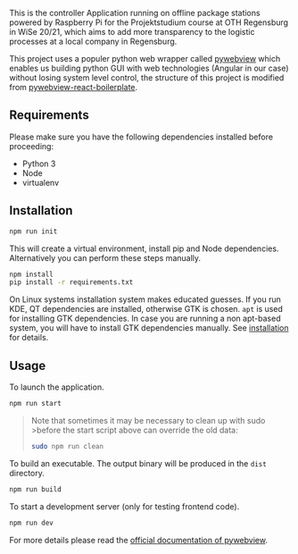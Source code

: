 This is the controller Application running on offline package stations powered by Raspberry Pi for the Projektstudium course at OTH Regensburg in WiSe 20/21, which aims to add more transparency to the logistic processes at a local company in Regensburg.

This project uses a populer python web wrapper called [pywebview](https://github.com/r0x0r/pywebview) which enables us building python GUI with web technologies (Angular in our case) without losing system level control, the structure of this project is modified from [pywebview-react-boilerplate](https://github.com/r0x0r/pywebview-react-boilerplate).

## Requirements
Please make sure you have the following dependencies installed before proceeding:
- Python 3
- Node
- virtualenv

## Installation

``` bash
npm run init
```

This will create a virtual environment, install pip and Node dependencies. Alternatively you can perform these steps manually.

``` bash
npm install
pip install -r requirements.txt
```

On Linux systems installation system makes educated guesses. If you run KDE, QT dependencies are installed, otherwise GTK is chosen. `apt` is used for installing GTK dependencies. In case you are running a non apt-based system, you will have to install GTK dependencies manually. See [installation](https://pywebview.flowrl.com/guide/installation.html) for details.

## Usage

To launch the application.

``` bash
npm run start
```

> Note that sometimes it may be necessary to clean up with sudo >before the start script above can override the old data:
>``` bash
>sudo npm run clean
>```

To build an executable. The output binary will be produced in the `dist` directory.

``` bash
npm run build
```

To start a development server (only for testing frontend code).

``` bash
npm run dev
```

For more details please read the [official documentation of pywebview](https://pywebview.flowrl.com/guide/).
